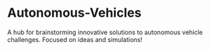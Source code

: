 # Autonomous-Vehicles
A hub for brainstorming innovative solutions to autonomous vehicle challenges. Focused on ideas and simulations!
